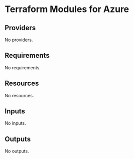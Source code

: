 # Terraform Modules for Azure

<!-- BEGIN_TF_DOCS -->
## Providers

No providers.

## Requirements

No requirements.

## Resources

No resources.

## Inputs

No inputs.

## Outputs

No outputs.

<!-- END_TF_DOCS -->